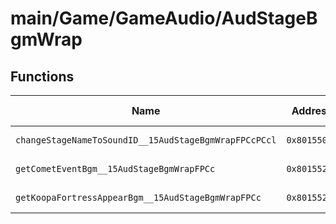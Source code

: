 # main/Game/GameAudio/AudStageBgmWrap

## Functions

| Name | Address | Match % |
|------|---------|---------|
| `changeStageNameToSoundID__15AudStageBgmWrapFPCcPCcl` | `0x801550B8` | :x: (0.0%) |
| `getCometEventBgm__15AudStageBgmWrapFPCc` | `0x80155214` | :x: (0.0%) |
| `getKoopaFortressAppearBgm__15AudStageBgmWrapFPCc` | `0x801552B0` | :x: (0.0%) |